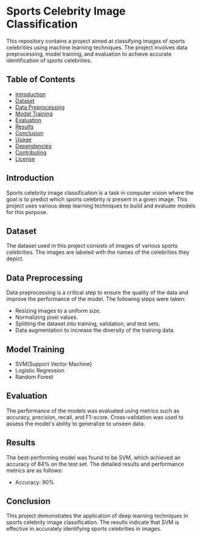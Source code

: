 # Sports Celebrity Image Classification

This repository contains a project aimed at classifying images of sports celebrities using machine learning techniques. The project involves data preprocessing, model training, and evaluation to achieve accurate identification of sports celebrities.

## Table of Contents

- [Introduction](#introduction)
- [Dataset](#dataset)
- [Data Preprocessing](#data-preprocessing)
- [Model Training](#model-training)
- [Evaluation](#evaluation)
- [Results](#results)
- [Conclusion](#conclusion)
- [Usage](#usage)
- [Dependencies](#dependencies)
- [Contributing](#contributing)
- [License](#license)

## Introduction

Sports celebrity image classification is a task in computer vision where the goal is to predict which sports celebrity is present in a given image. This project uses various deep learning techniques to build and evaluate models for this purpose.

## Dataset

The dataset used in this project consists of images of various sports celebrities. The images are labeled with the names of the celebrities they depict. 

## Data Preprocessing

Data preprocessing is a critical step to ensure the quality of the data and improve the performance of the model. The following steps were taken:
- Resizing images to a uniform size.
- Normalizing pixel values.
- Splitting the dataset into training, validation, and test sets.
- Data augmentation to increase the diversity of the training data.

## Model Training
- SVM(Support Vector Machine)
- Logistic Regression
- Random Forest

## Evaluation

The performance of the models was evaluated using metrics such as accuracy, precision, recall, and F1-score. Cross-validation was used to assess the model's ability to generalize to unseen data.

## Results

The best-performing model was found to be SVM, which achieved an accuracy of 84% on the test set. The detailed results and performance metrics are as follows:
- Accuracy: 90%


## Conclusion

This project demonstrates the application of deep learning techniques in sports celebrity image classification. The results indicate that SVM is effective in accurately identifying sports celebrities in images.

